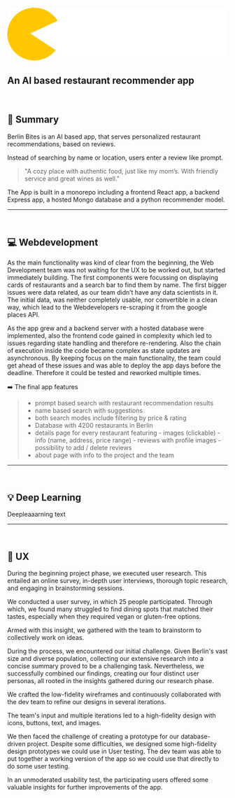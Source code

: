 ![logo](./client/src/logo/logo-simple-text-very-small-white.svg)



## An AI based restaurant recommender app
<br>



## 📌 Summary  

Berlin Bites is an AI based app, that serves personalized restaurant recommendations, based on reviews.

Instead of searching by name or location, users enter a review like prompt.


>"A cozy place with authentic food, just like my mom’s. With friendly service and great wines as well."


The App is built in a monorepo including a frontend React app, a backend Express app, a hosted Mongo database and a python recommender model.

-----------
<br>

## 💻 Webdevelopment



As the main functionality was kind of clear from the beginning, the Web Development team was not waiting for the UX to be worked out, but started immediately building. The first components were focussing on displaying cards of restaurants and a search bar to find them by name. The first bigger issues were data related, as our team didn’t have any data scientists in it. The initial data, was neither completely usable, nor convertible in a clean way, which lead to the Webdevelopers re-scraping it from the google places API.



As the app grew and a  backend server with a hosted database were implemented, also the frontend code gained in complexity which led to issues regarding state handling and therefore re-rendering. Also the chain of execution inside the code became complex as state updates are asynchronous. By keeping focus on the main functionality, the team could get ahead of these issues and was able to deploy the app days before the deadline. Therefore it could be tested and reworked multiple times.

 ➡️ The final app features 
>- prompt based search with restaurant recommendation results
>- name based search with suggestions
>- both search modes include filtering by price & rating
>- Database with 4200 restaurants in Berlin
>- details page for every restaurant featuring
    - images (clickable)
    - info (name, address, price range)
    - reviews with profile images
    - possibility to add / delete reviews
>- about page with info to the project and the team

---------------
<br>

## 💡 Deep Learning

Deepleaaarning text

------------
<br>

## 📲 UX 

During the beginning project phase, we executed user research. This entailed an online survey, in-depth user interviews, thorough topic research, and engaging in brainstorming sessions.

We conducted a user survey, in which 25 people participated. Through which, we found many struggled to find dining spots that matched their tastes, especially when they required vegan or gluten-free options.

Armed with this insight, we gathered with the team to brainstorm to collectively work on ideas.

During the process, we encountered our initial challenge. Given Berlin's vast size and diverse population, collecting our extensive research into a concise summary proved to be a challenging task. Nevertheless, we successfully combined our findings, creating our four distinct user personas, all rooted in the insights gathered during our research phase.

We crafted the low-fidelity wireframes and continuously collaborated with the dev team to refine our designs in several iterations.

The team's input and multiple iterations led to a high-fidelity design with icons, buttons, text, and images.

We then faced the challenge of creating a prototype for our database-driven project. Despite some difficulties, we designed some high-fidelity design prototypes we could use in User testing. The dev team was able to put together a working version of the app so we could use that directly to do some user testing.

In an unmoderated usability test, the participating users offered some valuable insights for further improvements of the app.



